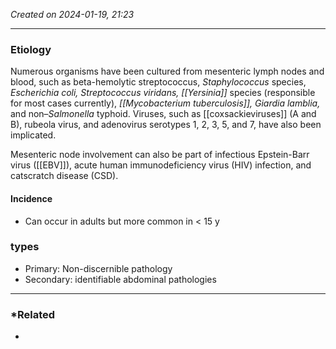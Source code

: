*Created on 2024-01-19, 21:23* 

---
### Etiology
Numerous organisms have been cultured from mesenteric lymph nodes and blood, such as beta-hemolytic streptococcus, _Staphylococcus_ species, _Escherichia coli, Streptococcus viridans, [[Yersinia]]_ species (responsible for most cases currently), _[[Mycobacterium tuberculosis]], Giardia lamblia,_ and non–_Salmonella_ typhoid. Viruses, such as [[coxsackieviruses]] (A and B), rubeola virus, and adenovirus serotypes 1, 2, 3, 5, and 7, have also been implicated.

Mesenteric node involvement can also be part of infectious Epstein-Barr virus ([[EBV]]), acute human immunodeficiency virus (HIV) infection, and catscratch disease (CSD).

#### Incidence
- Can occur in adults but more common in < 15 y
### types
- Primary: Non-discernible pathology 
- Secondary: identifiable abdominal pathologies
---
### *Related
- 